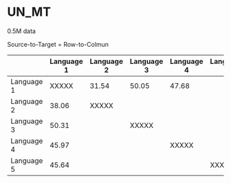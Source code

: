 # UN_MT

0.5M data

Source-to-Target = Row-to-Colmun

|             | Language 1  | Language 2 | Language 3 | Language 4 | Language 5 |
| ----------- | ----------- | ---------- | ---------- | ---------- | ---------- |
| Language 1  |    XXXXX    |    31.54   |    50.05   |    47.68   |            |
| Language 2  |    38.06    |    XXXXX   |            |            |            |
| Language 3  |    50.31    |            |    XXXXX   |            |            |
| Language 4  |    45.97    |            |            |    XXXXX   |            |
| Language 5  |    45.64    |            |            |            |    XXXXX   |